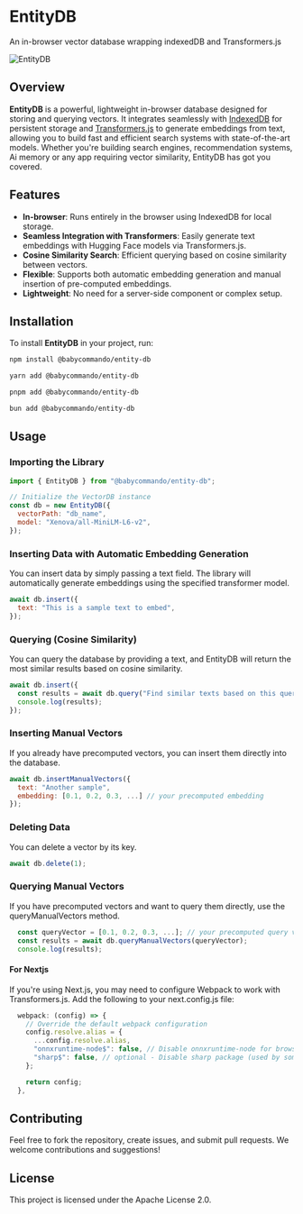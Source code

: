 # EntityDB

An in-browser vector database wrapping indexedDB and Transformers.js

![EntityDB](https://raw.githubusercontent.com/babycommando/entity-db/refs/heads/main/cover.gif)

## Overview

**EntityDB** is a powerful, lightweight in-browser database designed for storing and querying vectors. It integrates seamlessly with [IndexedDB](https://developer.mozilla.org/en-US/docs/Web/API/IndexedDB_API) for persistent storage and [Transformers.js](https://github.com/xenova/transformers) to generate embeddings from text, allowing you to build fast and efficient search systems with state-of-the-art models. Whether you're building search engines, recommendation systems, Ai memory or any app requiring vector similarity, EntityDB has got you covered.

## Features

- **In-browser**: Runs entirely in the browser using IndexedDB for local storage.
- **Seamless Integration with Transformers**: Easily generate text embeddings with Hugging Face models via Transformers.js.
- **Cosine Similarity Search**: Efficient querying based on cosine similarity between vectors.
- **Flexible**: Supports both automatic embedding generation and manual insertion of pre-computed embeddings.
- **Lightweight**: No need for a server-side component or complex setup.

## Installation

To install **EntityDB** in your project, run:

```bash
npm install @babycommando/entity-db
```

```bash
yarn add @babycommando/entity-db
```

```bash
pnpm add @babycommando/entity-db
```

```bash
bun add @babycommando/entity-db
```

## Usage

### Importing the Library

```js
import { EntityDB } from "@babycommando/entity-db";

// Initialize the VectorDB instance
const db = new EntityDB({
  vectorPath: "db_name",
  model: "Xenova/all-MiniLM-L6-v2",
});
```

### Inserting Data with Automatic Embedding Generation

You can insert data by simply passing a text field. The library will automatically generate embeddings using the specified transformer model.

```js
await db.insert({
  text: "This is a sample text to embed",
});
```

### Querying (Cosine Similarity)

You can query the database by providing a text, and EntityDB will return the most similar results based on cosine similarity.

```js
await db.insert({
  const results = await db.query("Find similar texts based on this query");
  console.log(results);
});
```

### Inserting Manual Vectors

If you already have precomputed vectors, you can insert them directly into the database.

```js
await db.insertManualVectors({
  text: "Another sample",
  embedding: [0.1, 0.2, 0.3, ...] // your precomputed embedding
});
```

### Deleting Data

You can delete a vector by its key.

```js
await db.delete(1);
```

### Querying Manual Vectors

If you have precomputed vectors and want to query them directly, use the queryManualVectors method.

```js
  const queryVector = [0.1, 0.2, 0.3, ...]; // your precomputed query vector
  const results = await db.queryManualVectors(queryVector);
  console.log(results);
```

#### For Nextjs

If you're using Next.js, you may need to configure Webpack to work with Transformers.js. Add the following to your next.config.js file:

```js
  webpack: (config) => {
    // Override the default webpack configuration
    config.resolve.alias = {
      ...config.resolve.alias,
      "onnxruntime-node$": false, // Disable onnxruntime-node for browser environments
      "sharp$": false, // optional - Disable sharp package (used by some image processing packages)
    };

    return config;
  },
```

## Contributing

Feel free to fork the repository, create issues, and submit pull requests. We welcome contributions and suggestions!

## License

This project is licensed under the Apache License 2.0.
